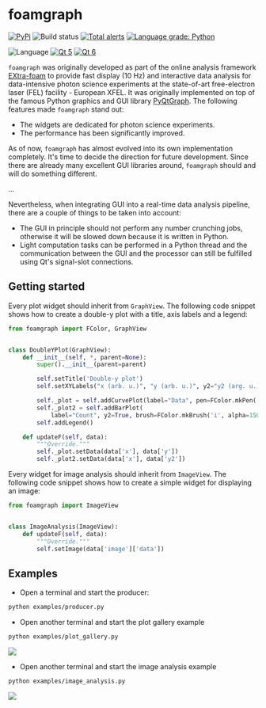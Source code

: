 foamgraph
=========

[![PyPi](https://img.shields.io/pypi/v/foamgraph.svg)](https://pypi.org/project/foamgraph/)
![Build status](https://github.com/zhujun98/foamgraph/actions/workflows/python-package.yml/badge.svg)
[![Total alerts](https://img.shields.io/lgtm/alerts/g/zhujun98/foamgraph.svg?logo=lgtm&logoWidth=18)](https://lgtm.com/projects/g/zhujun98/foamgraph/alerts/)
[![Language grade: Python](https://img.shields.io/lgtm/grade/python/g/zhujun98/foamgraph.svg?logo=lgtm&logoWidth=18)](https://lgtm.com/projects/g/zhujun98/foamgraph/context:python)

![Language](https://img.shields.io/badge/language-python-blue)
[![Qt 5](https://img.shields.io/badge/Qt-5-brightgreen)](https://doc.qt.io/qt-5/)
[![Qt 6](https://img.shields.io/badge/Qt-6-brightgreen)](https://doc.qt.io/qt-6/)

`foamgraph` was originally developed as part of the online analysis framework 
[EXtra-foam](https://github.com/European-XFEL/EXtra-foam.git)
to provide fast display (10 Hz) and interactive data analysis for data-intensive 
photon science experiments at the state-of-art free-electron laser (FEL) facility - 
European XFEL. It was originally implemented on top of the famous Python graphics 
and GUI library [PyQtGraph](https://github.com/pyqtgraph/pyqtgraph). The following 
features made `foamgraph` stand out:

- The widgets are dedicated for photon science experiments.
- The performance has been significantly improved.

As of now, `foamgraph` has almost evolved into its own implementation completely. 
It's time to decide the direction for future development. Since there are already
many excellent GUI libraries around, `foamgraph` should and will do something different.

...

Nevertheless, when integrating GUI into a real-time data analysis pipeline, 
there are a couple of things to be taken into account:
- The GUI in principle should not perform any number crunching jobs, otherwise it 
will be slowed down because it is written in Python.
- Light computation tasks can be performed in a Python thread and the communication 
between the GUI and the processor can still be fulfilled using Qt's signal-slot connections.

## Getting started

Every plot widget should inherit from `GraphView`. The following code snippet
shows how to create a double-y plot with a title, axis labels and a legend:

```py
from foamgraph import FColor, GraphView


class DoubleYPlot(GraphView):
    def __init__(self, *, parent=None):
        super().__init__(parent=parent)

        self.setTitle('Double-y plot')
        self.setXYLabels("x (arb. u.)", "y (arb. u.)", y2="y2 (arg. u.)")

        self._plot = self.addCurvePlot(label="Data", pen=FColor.mkPen('w'))
        self._plot2 = self.addBarPlot(
            label="Count", y2=True, brush=FColor.mkBrush('i', alpha=150))
        self.addLegend()

    def updateF(self, data):
        """Override."""
        self._plot.setData(data['x'], data['y'])
        self._plot2.setData(data['x'], data['y2'])
```

Every widget for image analysis should inherit from `ImageView`. The following
code snippet shows how to create a simple widget for displaying an image:

```py
from foamgraph import ImageView


class ImageAnalysis(ImageView):
    def updateF(self, data):
        """Override."""
        self.setImage(data['image']['data'])
```

## Examples

* Open a terminal and start the producer:

```sh
python examples/producer.py
```

* Open another terminal and start the plot gallery example

```sh
python examples/plot_gallery.py
```

![](https://github.com/zhujun98/foam-demo/blob/main/foamgraph/plot_galary.gif)

* Open another terminal and start the image analysis example

```sh
python examples/image_analysis.py
```

![](https://github.com/zhujun98/foam-demo/blob/main/foamgraph/image_analysis.gif)
